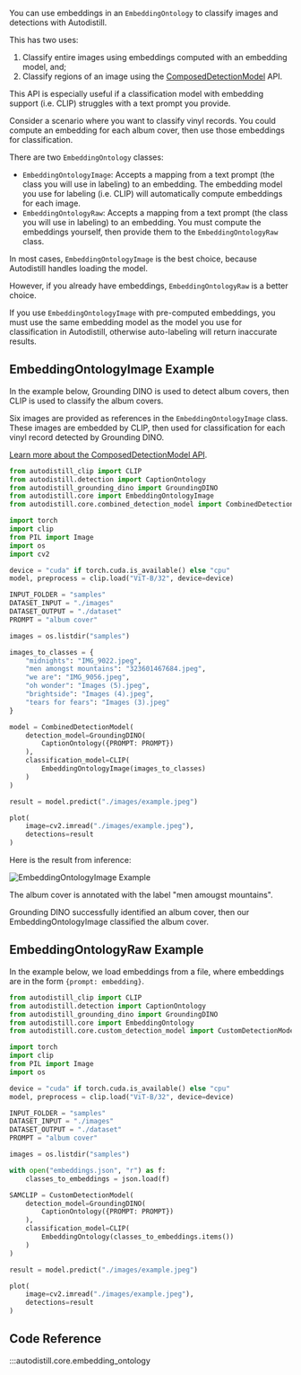 You can use embeddings in an `EmbeddingOntology` to classify images and detections with Autodistill.

This has two uses:

1. Classify entire images using embeddings computed with an embedding model, and;
2. Classify regions of an image using the [ComposedDetectionModel]() API.

This API is especially useful if a classification model with embedding support (i.e. CLIP) struggles with a text prompt you provide.

Consider a scenario where you want to classify vinyl records. You could compute an embedding for each album cover, then use those embeddings for classification.

There are two `EmbeddingOntology` classes:

- `EmbeddingOntologyImage`: Accepts a mapping from a text prompt (the class you will use in labeling) to an embedding. The embedding model you use for labeling (i.e. CLIP) will automatically compute embeddings for each image.
- `EmbeddingOntologyRaw`: Accepts a mapping from a text prompt (the class you will use in labeling) to an embedding. You must compute the embeddings yourself, then provide them to the `EmbeddingOntologyRaw` class.

In most cases, `EmbeddingOntologyImage` is the best choice, because Autodistill handles loading the model.

However, if you already have embeddings, `EmbeddingOntologyRaw` is a better choice.

If you use `EmbeddingOntologyImage` with pre-computed embeddings, you must use the same embedding model as the model you use for classification in Autodistill, otherwise auto-labeling will return inaccurate results.

## EmbeddingOntologyImage Example

In the example below, Grounding DINO is used to detect album covers, then CLIP is used to classify the album covers.

Six images are provided as references in the `EmbeddingOntologyImage` class. These images are embedded by CLIP, then used for classification for each vinyl record detected by Grounding DINO.

[Learn more about the ComposedDetectionModel API](/utilities/combine-models).

```python
from autodistill_clip import CLIP
from autodistill.detection import CaptionOntology
from autodistill_grounding_dino import GroundingDINO
from autodistill.core import EmbeddingOntologyImage
from autodistill.core.combined_detection_model import CombinedDetectionModel

import torch
import clip
from PIL import Image
import os
import cv2

device = "cuda" if torch.cuda.is_available() else "cpu"
model, preprocess = clip.load("ViT-B/32", device=device)

INPUT_FOLDER = "samples"
DATASET_INPUT = "./images"
DATASET_OUTPUT = "./dataset"
PROMPT = "album cover"

images = os.listdir("samples")

images_to_classes = {
    "midnights": "IMG_9022.jpeg",
    "men amongst mountains": "323601467684.jpeg",
    "we are": "IMG_9056.jpeg",
    "oh wonder": "Images (5).jpeg",
    "brightside": "Images (4).jpeg",
    "tears for fears": "Images (3).jpeg"
}

model = CombinedDetectionModel(
    detection_model=GroundingDINO(
        CaptionOntology({PROMPT: PROMPT})
    ),
    classification_model=CLIP(
        EmbeddingOntologyImage(images_to_classes)
    )
)

result = model.predict("./images/example.jpeg")

plot(
    image=cv2.imread("./images/example.jpeg"),
    detections=result
)
```

Here is the result from inference:

![EmbeddingOntologyImage Example](https://media.roboflow.com/autodistill/annotation.png)

The album cover is annotated with the label "men amougst mountains".

Grounding DINO successfully identified an album cover, then our EmbeddingOntologyImage classified the album cover.

## EmbeddingOntologyRaw Example

In the example below, we load embeddings from a file, where embeddings are in the form `{prompt: embedding}`.

```python
from autodistill_clip import CLIP
from autodistill.detection import CaptionOntology
from autodistill_grounding_dino import GroundingDINO
from autodistill.core import EmbeddingOntology
from autodistill.core.custom_detection_model import CustomDetectionModel

import torch
import clip
from PIL import Image
import os

device = "cuda" if torch.cuda.is_available() else "cpu"
model, preprocess = clip.load("ViT-B/32", device=device)

INPUT_FOLDER = "samples"
DATASET_INPUT = "./images"
DATASET_OUTPUT = "./dataset"
PROMPT = "album cover"

images = os.listdir("samples")

with open("embeddings.json", "r") as f:
    classes_to_embeddings = json.load(f)

SAMCLIP = CustomDetectionModel(
    detection_model=GroundingDINO(
        CaptionOntology({PROMPT: PROMPT})
    ),
    classification_model=CLIP(
        EmbeddingOntology(classes_to_embeddings.items())
    )
)

result = model.predict("./images/example.jpeg")

plot(
    image=cv2.imread("./images/example.jpeg"),
    detections=result
)
```

## Code Reference

:::autodistill.core.embedding_ontology